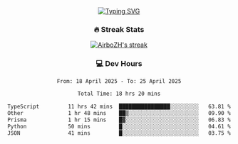 
<div align="center">
  <a href="https://git.io/typing-svg"><img src="https://readme-typing-svg.demolab.com?font=Fira+Code&size=30&pause=1000&color=33F7F5&center=true&vCenter=true&width=435&lines=Hi+there+%F0%9F%91%8B+I+am+AirboZH+;Welcome+to+my+Github" alt="Typing SVG" /></a>

<h3>🔥 Streak Stats</h3>

<!-- GitHub Readme Streak Stats - https://github.com/DenverCoder1/github-readme-streak-stats -->
<p>
  <a href="https://github.com/DenverCoder1/github-readme-streak-stats">
    <img title="🔥 Get streak stats for your profile at git.io/streak-stats" alt="AirboZH's streak" src="https://streak-stats.demolab.com/?user=AirboZH&theme=monokai-metallian&hide_border=true"/>
  </a>
</p>

<h3>💻 Dev Hours</h3>
<!--START_SECTION:waka-->

```txt
From: 18 April 2025 - To: 25 April 2025

Total Time: 18 hrs 20 mins

TypeScript         11 hrs 42 mins  ████████████████░░░░░░░░░   63.81 %
Other              1 hr 48 mins    ██▒░░░░░░░░░░░░░░░░░░░░░░   09.90 %
Prisma             1 hr 15 mins    █▓░░░░░░░░░░░░░░░░░░░░░░░   06.83 %
Python             50 mins         █░░░░░░░░░░░░░░░░░░░░░░░░   04.61 %
JSON               41 mins         █░░░░░░░░░░░░░░░░░░░░░░░░   03.75 %
```

<!--END_SECTION:waka-->
</div>  
